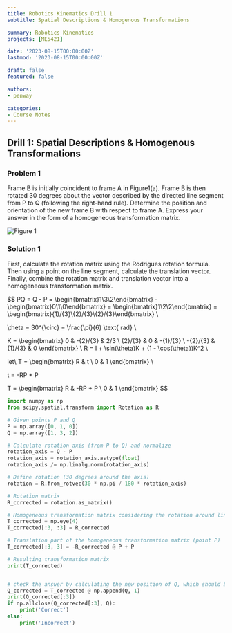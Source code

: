 ```yaml
---
title: Robotics Kinematics Drill 1
subtitle: Spatial Descriptions & Homogenous Transformations

summary: Robotics Kinematics
projects: [ME5421]

date: '2023-08-15T00:00:00Z'
lastmod: '2023-08-15T00:00:00Z'

draft: false
featured: false

authors:
- penway

categories:
- Course Notes
---
```


## Drill 1: Spatial Descriptions & Homogenous Transformations

### Problem 1
Frame B is initially coincident to frame A in Figure1(a). Frame B is then rotated 30 degrees  about the vector described by the directed line segment from P to Q (following the right-hand rule). Determine the position and orientation of the new frame B with respect to frame A. Express your answer in the form of a homogeneous transformation matrix.

![Figure 1](/img/ME5421/Drill1/Figure1.png)

### Solution 1
First, calculate the rotation matrix using the Rodrigues rotation formula. Then using a point on the line segment, calculate the translation vector. Finally, combine the rotation matrix and translation vector into a homogeneous transformation matrix.

$$
PQ = Q - P = \begin{bmatrix}1\\3\\2\end{bmatrix} - \begin{bmatrix}0\\1\\0\end{bmatrix} = \begin{bmatrix}1\\2\\2\end{bmatrix} = \begin{bmatrix}{1}/{3}\\{2}/{3}\\{2}/{3}\end{bmatrix} \\

\theta = 30^{\circ} = \frac{\pi}{6} \text{ rad} \\

K = \begin{bmatrix}
0 & -{2}/{3} & 2/3 \\
{2}/{3} & 0 & -{1}/{3} \\
-{2}/{3} & {1}/{3} & 0
\end{bmatrix} \\
R = I + \sin(\theta)K + (1 - \cos(\theta))K^2 \\

let\ T = \begin{bmatrix}
R & t \\
0 & 1
\end{bmatrix} \\

t = -RP + P

T = \begin{bmatrix}
R & -RP + P \\
0 & 1
\end{bmatrix}
$$

```python
import numpy as np
from scipy.spatial.transform import Rotation as R

# Given points P and Q
P = np.array([0, 1, 0])
Q = np.array([1, 3, 2])

# Calculate rotation axis (from P to Q) and normalize
rotation_axis = Q - P
rotation_axis = rotation_axis.astype(float)
rotation_axis /= np.linalg.norm(rotation_axis)

# Define rotation (30 degrees around the axis)
rotation = R.from_rotvec(30 * np.pi / 180 * rotation_axis)

# Rotation matrix
R_corrected = rotation.as_matrix()

# Homogeneous transformation matrix considering the rotation around line segment PQ
T_corrected = np.eye(4)
T_corrected[:3, :3] = R_corrected

# Translation part of the homogeneous transformation matrix (point P)
T_corrected[:3, 3] = -R_corrected @ P + P

# Resulting transformation matrix
print(T_corrected)


# check the answer by calculating the new position of Q, which should be [1, 3, 2] the same as the original Q
Q_corrected = T_corrected @ np.append(Q, 1)
print(Q_corrected[:3])
if np.allclose(Q_corrected[:3], Q):
    print('Correct')
else:
    print('Incorrect')
```